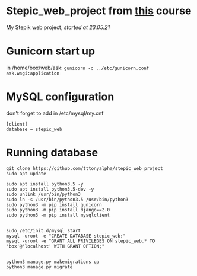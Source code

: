 # Stepic_web_project from [this](https://stepik.org/course/154/info) course
My Stepik web project, _started at 23.05.21_
# Gunicorn start up
in /home/box/web/ask: ```gunicorn -c ../etc/gunicorn.conf ask.wsgi:application```

# MySQL configuration
don't forget to add in /etc/mysql/my.cnf 
```
[client]  
database = stepic_web
```
# Running database
```
git clone https://github.com/tttonyalpha/stepic_web_project 
sudo apt update  

sudo apt install python3.5 -y  
sudo apt install python3.5-dev -y  
sudo unlink /usr/bin/python3  
sudo ln -s /usr/bin/python3.5 /usr/bin/python3  
sudo python3 -m pip install gunicorn  
sudo python3 -m pip install django==2.0  
sudo python3 -m pip install mysqlclient  

    
sudo /etc/init.d/mysql start  
mysql -uroot -e "CREATE DATABASE stepic_web;"  
mysql -uroot -e "GRANT ALL PRIVILEGES ON stepic_web.* TO 'box'@'localhost' WITH GRANT OPTION;"  


python3 manage.py makemigrations qa  
python3 manage.py migrate  
```